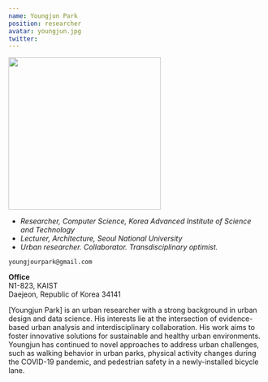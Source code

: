 ```yaml
---
name: Youngjun Park
position: researcher
avatar: youngjun.jpg
twitter: 
---
```


<img width="300" src="{{site.baseurl}}/images/people/{{page.avatar}}" data-action="zoom">

- _Researcher, Computer Science, Korea Advanced Institute of Science and Technology_<br>
- _Lecturer, Architecture, Seoul National University_<br>
- _Urban researcher. Collaborator. Transdisciplinary optimist._

<i class="fa fa-envelope-o"></i> `youngjourpark@gmail.com`

**Office**<br>
N1-823, KAIST <br>
Daejeon, Republic of Korea 34141

[Youngjun Park] is an urban researcher with a strong background in urban design and data science. 
His interests lie at the intersection of evidence-based urban analysis and interdisciplinary collaboration.
His work aims to foster innovative solutions for sustainable and healthy urban environments. 
Youngjun has continued to novel approaches to address urban challenges, such as walking behavior in urban parks, physical activity changes during the COVID-19 pandemic, and pedestrian safety in a newly-installed bicycle lane. 
